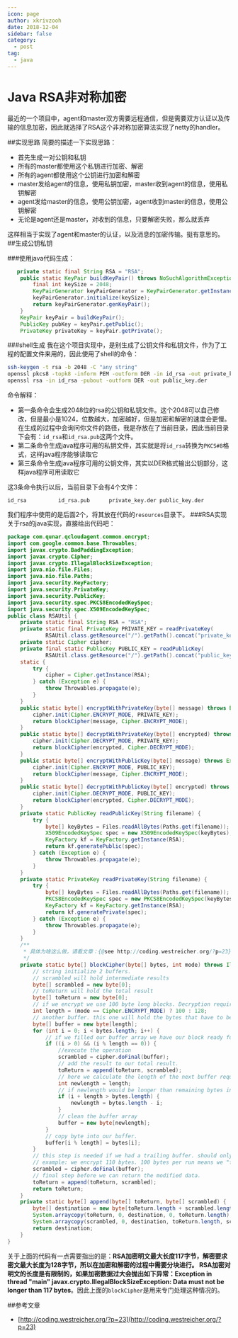 ```yaml
---
icon: page
author: xkrivzooh
date: 2018-12-04
sidebar: false
category:
  - post
tag:
  - java
---
```


# Java RSA非对称加密

最近的一个项目中，agent和master双方需要远程通信，但是需要双方认证以及传输的信息加密，因此就选择了RSA这个非对称加密算法实现了netty的handler。

##实现思路
简要的描述一下实现思路：


- 首先生成一对公钥和私钥
- 所有的master都使用这个私钥进行加密、解密
- 所有的agent都使用这个公钥进行加密和解密
- master发给agent的信息，使用私钥加密，master收到agent的信息，使用私钥解密
- agent发给master的信息，使用公钥加密，agent收到master的信息，使用公钥解密
- 无论是agent还是master，对收到的信息，只要解密失败，那么就丢弃

这样相当于实现了agent和master的认证，以及消息的加密传输。挺有意思的。
##生成公钥私钥

###使用java代码生成：
```java
   private static final String RSA = "RSA";
    public static KeyPair buildKeyPair() throws NoSuchAlgorithmException {
        final int keySize = 2048;
        KeyPairGenerator keyPairGenerator = KeyPairGenerator.getInstance(RSA);
        keyPairGenerator.initialize(keySize);
        return keyPairGenerator.genKeyPair();
    }
    KeyPair keyPair = buildKeyPair();
    PublicKey pubKey = keyPair.getPublic();
    PrivateKey privateKey = keyPair.getPrivate();
```
###shell生成
我在这个项目实现中，是别生成了公钥文件和私钥文件，作为了工程的配置文件来用的，因此使用了shell的命令：

```bash
ssh-keygen -t rsa -b 2048 -C "any string"
openssl pkcs8 -topk8 -inform PEM -outform DER -in id_rsa -out private_key.der -nocrypt
openssl rsa -in id_rsa -pubout -outform DER -out public_key.der
```

命令解释：

- 第一条命令会生成2048位的rsa的公钥和私钥文件。这个2048可以自己修改，但是最小是1024，位数越大，加密越好，但是加密和解密的速度会更慢。在生成的过程中会询问你文件的路径，我是存放在了当前目录，因此当前目录下会有：<code>id_rsa</code>和<code>id_rsa.pub</code>这两个文件。
- 第二条命令生成java程序可用的私钥文件，其实就是将<code>id_rsa</code>转换为<code>PKCS#8</code>格式，这样java程序能够读取它
- 第三条命令生成java程序可用的公钥文件，其实以DER格式输出公钥部分，这样java程序可用读取它

这3条命令执行以后，当前目录下会有4个文件：
```
id_rsa          id_rsa.pub      private_key.der public_key.der

```
我们程序中使用的是后面2个，将其放在代码的<code>resources</code>目录下。
###RSA实现
关于rsa的java实现，直接给出代码吧：
```java
package com.qunar.qcloudagent.common.encrypt;
import com.google.common.base.Throwables;
import javax.crypto.BadPaddingException;
import javax.crypto.Cipher;
import javax.crypto.IllegalBlockSizeException;
import java.nio.file.Files;
import java.nio.file.Paths;
import java.security.KeyFactory;
import java.security.PrivateKey;
import java.security.PublicKey;
import java.security.spec.PKCS8EncodedKeySpec;
import java.security.spec.X509EncodedKeySpec;
public class RSAUtil {
    private static final String RSA = "RSA";
    private static final PrivateKey PRIVATE_KEY = readPrivateKey(
            RSAUtil.class.getResource("/").getPath().concat("private_key.der"));
    private static Cipher cipher;
    private final static PublicKey PUBLIC_KEY = readPublicKey(
            RSAUtil.class.getResource("/").getPath().concat("public_key.der"));
    static {
        try {
            cipher = Cipher.getInstance(RSA);
        } catch (Exception e) {
            throw Throwables.propagate(e);
        }
    }
    public static byte[] encryptWithPrivateKey(byte[] message) throws Exception {
        cipher.init(Cipher.ENCRYPT_MODE, PRIVATE_KEY);
        return blockCipher(message, Cipher.ENCRYPT_MODE);
    }
    public static byte[] decryptWithPrivateKey(byte[] encrypted) throws Exception {
        cipher.init(Cipher.DECRYPT_MODE, PRIVATE_KEY);
        return blockCipher(encrypted, Cipher.DECRYPT_MODE);
    }
    public static byte[] encryptWithPublicKey(byte[] message) throws Exception {
        cipher.init(Cipher.ENCRYPT_MODE, PUBLIC_KEY);
        return blockCipher(message, Cipher.ENCRYPT_MODE);
    }
    public static byte[] decryptWithPublicKey(byte[] encrypted) throws Exception {
        cipher.init(Cipher.DECRYPT_MODE, PUBLIC_KEY);
        return blockCipher(encrypted, Cipher.DECRYPT_MODE);
    }
    private static PublicKey readPublicKey(String filename) {
        try {
            byte[] keyBytes = Files.readAllBytes(Paths.get(filename));
            X509EncodedKeySpec spec = new X509EncodedKeySpec(keyBytes);
            KeyFactory kf = KeyFactory.getInstance(RSA);
            return kf.generatePublic(spec);
        } catch (Exception e) {
            throw Throwables.propagate(e);
        }
    }
    private static PrivateKey readPrivateKey(String filename) {
        try {
            byte[] keyBytes = Files.readAllBytes(Paths.get(filename));
            PKCS8EncodedKeySpec spec = new PKCS8EncodedKeySpec(keyBytes);
            KeyFactory kf = KeyFactory.getInstance(RSA);
            return kf.generatePrivate(spec);
        } catch (Exception e) {
            throw Throwables.propagate(e);
        }
    }
    /**
     * 具体为啥这么做，请看文章：{@see http://coding.westreicher.org/?p=23}
     */
    private static byte[] blockCipher(byte[] bytes, int mode) throws IllegalBlockSizeException, BadPaddingException {
        // string initialize 2 buffers.
        // scrambled will hold intermediate results
        byte[] scrambled = new byte[0];
        // toReturn will hold the total result
        byte[] toReturn = new byte[0];
        // if we encrypt we use 100 byte long blocks. Decryption requires 128 byte long blocks (because of RSA)
        int length = (mode == Cipher.ENCRYPT_MODE) ? 100 : 128;
        // another buffer. this one will hold the bytes that have to be modified in this step
        byte[] buffer = new byte[length];
        for (int i = 0; i < bytes.length; i++) {
            // if we filled our buffer array we have our block ready for de- or encryption
            if ((i > 0) && (i % length == 0)) {
                //execute the operation
                scrambled = cipher.doFinal(buffer);
                // add the result to our total result.
                toReturn = append(toReturn, scrambled);
                // here we calculate the length of the next buffer required
                int newlength = length;
                // if newlength would be longer than remaining bytes in the bytes array we shorten it.
                if (i + length > bytes.length) {
                    newlength = bytes.length - i;
                }
                // clean the buffer array
                buffer = new byte[newlength];
            }
            // copy byte into our buffer.
            buffer[i % length] = bytes[i];
        }
        // this step is needed if we had a trailing buffer. should only happen when encrypting.
        // example: we encrypt 110 bytes. 100 bytes per run means we "forgot" the last 10 bytes. they are in the buffer array
        scrambled = cipher.doFinal(buffer);
        // final step before we can return the modified data.
        toReturn = append(toReturn, scrambled);
        return toReturn;
    }
    private static byte[] append(byte[] toReturn, byte[] scrambled) {
        byte[] destination = new byte[toReturn.length + scrambled.length];
        System.arraycopy(toReturn, 0, destination, 0, toReturn.length);
        System.arraycopy(scrambled, 0, destination, toReturn.length, scrambled.length);
        return destination;
    }
}
```
关于上面的代码有一点需要指出的是：<strong>RSA加密明文最大长度117字节，解密要求密文最大长度为128字节，所以在加密和解密的过程中需要分块进行。 RSA加密对明文的长度是有限制的，如果加密数据过大会抛出如下异常：Exception in thread "main" javax.crypto.IllegalBlockSizeException: Data must not be longer than 117 bytes</strong>。因此上面的<code>blockCipher</code>是用来专门处理这种情况的。

##参考文章

- [http://coding.westreicher.org/?p=23](http://coding.westreicher.org/?p=23)


